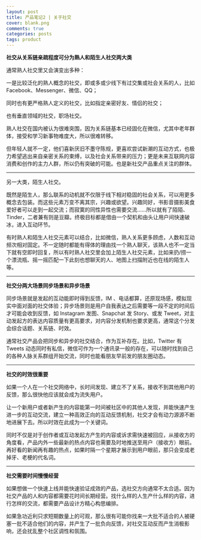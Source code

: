 ```yaml
---
layout: post
title: 产品笔记2 | 关于社交
cover: blank.png
comments: true
categories: posts
tags: product
---
```


**社交从关系链亲疏程度可分为熟人和陌生人社交两大类**

通常熟人社交里又会演变出多种：

一是比较泛化的熟人概念的社交，即或多或少线下有过交集或社会关系的人，比如 Facebook、Messenger、微信、QQ；

同时也有更严格熟人定义的社交，比如指定亲密好友、情侣的社交；

也有垂直领域的社交，职场社交。

熟人社交在国内被认为很难突围，因为关系链基本已经固化在微信，尤其中老年群体，接受和学习新事物难度大，所以很难转移。

但年轻人就不一定，他们喜新厌旧不墨守陈规，更喜欢尝试新潮的互动方式，也极力希望逃出来自亲密关系的束缚，以及社会关系带来的压力；更是未来互联网内容消费和创作的主力人群，所以仍有突破的可能。也是新社交产品重点关注的群体。

---

另一大类，陌生人社交。

既然是陌生人，那么联系的动机就不仅限于线下相对稳固的社会关系，可以用更多概念去包装。而这些元素万变不离其宗，兴趣或欲望。兴趣同好，书影音摄影美食爱好者可以走到一起交流；而寂寞的同性异性也需要交流……所以就有了陌陌、Tinder，二者兼有则是豆瓣。终极目标都是借由一个契机和由头让用户间快速破冰，进入互动环节。

有时熟人和陌生人社交元素可以结合，比如微信，熟人关系更多顾虑，人数和互动频次相对固定。不一定随时都能有得体的理由找一个熟人聊天，该熟人也不一定当下就有空即时回复，所以有时熟人社交里会加上陌生人社交元素，比如来扔/捞一个漂流瓶、摇一摇匹配一下此刻也想聊天的人、地图上扫描附近也在线的陌生人等。

---

**社交分两大场景同步场景和异步场景**

同步场景就是发起的互动能即时得到反馈，IM 、电话都算，还原现场感，模拟现实中面对面的社交体验；异步场景则是用户自我表达之后需要等一段不定的时间后才可能会收到反馈，如 Instagram 发图、Snapchat 发 Story、或发 Tweet，对主动发起方的表达内容质量有更高要求，对内容分发机制也要求更高，通常这个分发会综合话题、关系链、时效。

通常社交产品会把同步和异步的社交结合，作为互补存在。比如，Twitter 有 Tweets 动态同时有私信，微信可作为一个通讯录一般的存在，可以随时找到自己的各种人脉关系群组开始交流，同时也能看朋友早前发的朋友圈动态。

---

**社交的时效很重要**

如果一个人在一个社交网络中，长时间发现、建立不了关系，接收不到其他用户的反馈，那么很快他应该就会成为流失用户。

让一个新用户或者新产生的内容能第一时间被社区中的其他人发现，并能快速产生进一步的互动交流，建立一种高效正向的互动反馈机制，社交才会有动力源源不断地进展下去。所以时效在此成为一个关键词。

同时不仅是对于创作者或互动发起方产生的内容或诉求需快速被回应，从接收方的角度看，产品内外一些最新的热点内容也需要及时地推送至用户（接收方）眼前。再好看的新闻再有趣的热点，如果时隔一个星期才展示到用户眼前，那只会变成老掉牙、老梗的代名词。

---

**社交需要时间慢慢经营**

如果想做一个快速上线并能快速验证成效的产品，选社交方向通常不太合适。因为社交产品的人和内容都需要花时间长期经营。找什么样的人生产什么样的内容，进行怎样的交流，都需要产品设计方精心构思编排。

如果急功近利只求短期数量上的可观，那么很有可能你找来一大批不适合的人被硬塞一批不适合他们的内容，并产生了一批负向反馈，对社交互动反而产生消极影响，还会扰乱整个社区调性和氛围。
